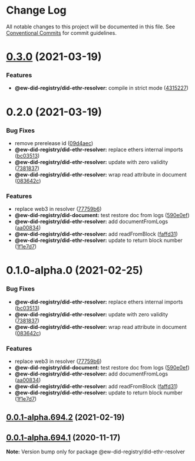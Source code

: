 # Change Log

All notable changes to this project will be documented in this file.
See [Conventional Commits](https://conventionalcommits.org) for commit guidelines.

# [0.3.0](https://github.com/energywebfoundation/ew-did-registry/compare/v0.2.0...v0.3.0) (2021-03-19)


### Features

* **@ew-did-registry/did-ethr-resolver:** compile in strict mode ([4315227](https://github.com/energywebfoundation/ew-did-registry/commit/4315227d704364211ed66864eac3bc6a84262681))





# 0.2.0 (2021-03-19)


### Bug Fixes

* remove prerelease id ([09d4aec](https://github.com/energywebfoundation/ew-did-registry/commit/09d4aec87b2ad3e960d3907c641d6152c118e68b))
* **@ew-did-registry/did-ethr-resolver:** replace ethers internal imports ([bc03513](https://github.com/energywebfoundation/ew-did-registry/commit/bc0351339984a241ae33173acd5b8af15cc1a1e7))
* **@ew-did-registry/did-ethr-resolver:** update with zero validity ([7381837](https://github.com/energywebfoundation/ew-did-registry/commit/7381837efee63a97ad1b790a90389b2ceb7a649c))
* **@ew-did-registry/did-ethr-resolver:** wrap read attribute in document ([083642c](https://github.com/energywebfoundation/ew-did-registry/commit/083642cdd052f93cf64009ecbef507c4f0d4ff1a))


### Features

* replace web3 in resolver ([77759b6](https://github.com/energywebfoundation/ew-did-registry/commit/77759b681e9a4937097db34e6e01ba2a48a15f80))
* **@ew-did-registry/did-document:** test restore doc from logs ([590e0ef](https://github.com/energywebfoundation/ew-did-registry/commit/590e0efa9d08b433f84fd372e0ab1689ce96a627))
* **@ew-did-registry/did-ethr-resolver:** add documentFromLogs ([aa00834](https://github.com/energywebfoundation/ew-did-registry/commit/aa008349867af4430f9805a1b77d3f22b5d3730b))
* **@ew-did-registry/did-ethr-resolver:** add readFromBlock ([faffd31](https://github.com/energywebfoundation/ew-did-registry/commit/faffd316d655d730db1f61348fa643e7f9e8af4d))
* **@ew-did-registry/did-ethr-resolver:** update to return block number ([1f1e7d7](https://github.com/energywebfoundation/ew-did-registry/commit/1f1e7d77a24133f0165dc31e053f1524dcbdeabf))





# 0.1.0-alpha.0 (2021-02-25)


### Bug Fixes

* **@ew-did-registry/did-ethr-resolver:** replace ethers internal imports ([bc03513](https://github.com/energywebfoundation/ew-did-registry/commit/bc0351339984a241ae33173acd5b8af15cc1a1e7))
* **@ew-did-registry/did-ethr-resolver:** update with zero validity ([7381837](https://github.com/energywebfoundation/ew-did-registry/commit/7381837efee63a97ad1b790a90389b2ceb7a649c))
* **@ew-did-registry/did-ethr-resolver:** wrap read attribute in document ([083642c](https://github.com/energywebfoundation/ew-did-registry/commit/083642cdd052f93cf64009ecbef507c4f0d4ff1a))


### Features

* replace web3 in resolver ([77759b6](https://github.com/energywebfoundation/ew-did-registry/commit/77759b681e9a4937097db34e6e01ba2a48a15f80))
* **@ew-did-registry/did-document:** test restore doc from logs ([590e0ef](https://github.com/energywebfoundation/ew-did-registry/commit/590e0efa9d08b433f84fd372e0ab1689ce96a627))
* **@ew-did-registry/did-ethr-resolver:** add documentFromLogs ([aa00834](https://github.com/energywebfoundation/ew-did-registry/commit/aa008349867af4430f9805a1b77d3f22b5d3730b))
* **@ew-did-registry/did-ethr-resolver:** add readFromBlock ([faffd31](https://github.com/energywebfoundation/ew-did-registry/commit/faffd316d655d730db1f61348fa643e7f9e8af4d))
* **@ew-did-registry/did-ethr-resolver:** update to return block number ([1f1e7d7](https://github.com/energywebfoundation/ew-did-registry/commit/1f1e7d77a24133f0165dc31e053f1524dcbdeabf))





## [0.0.1-alpha.694.2](https://github.com/energywebfoundation/ew-did-registry/compare/v0.0.1-alpha.877.0...v0.0.1-alpha.694.2) (2021-02-19)



## [0.0.1-alpha.694.1](https://github.com/energywebfoundation/ew-did-registry/compare/v0.0.1-alpha.776.0...v0.0.1-alpha.694.1) (2020-11-17)

**Note:** Version bump only for package @ew-did-registry/did-ethr-resolver
